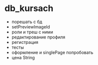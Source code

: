 # db_kursach
- порешать с бд
- setPreviewImageId
- роли и треш с ними
- редактирование профиля
- регистрация
- тесты
- оформление и singlePage попробовать
- цена String

